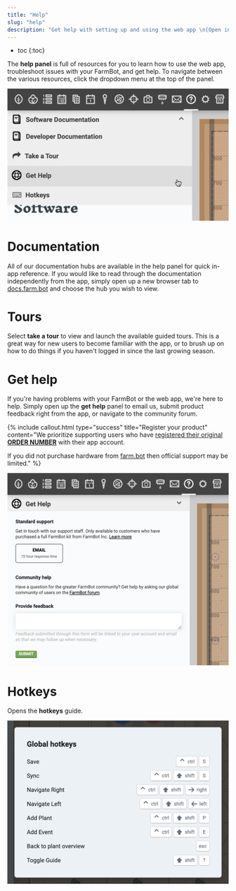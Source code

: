 ```yaml
---
title: "Help"
slug: "help"
description: "Get help with setting up and using the web app \n[Open in the app](https://my.farm.bot/app/designer/help)"
---
```


* toc
{:toc}

The **help panel** is full of resources for you to learn how to use the web app, troubleshoot issues with your FarmBot, and get help. To navigate between the various resources, click the dropdown menu at the top of the panel.

![help menu](_images/help_menu.png)

# Documentation

All of our documentation hubs are available in the help panel for quick in-app reference. If you would like to read through the documentation independently from the app, simply open up a new browser tab to [docs.farm.bot](https://docs.farm.bot) and choose the hub you wish to view.

# Tours

Select **take a tour** to view and launch the available guided tours. This is a great way for new users to become familiar with the app, or to brush up on how to do things if you haven't logged in since the last growing season.

# Get help

If you're having problems with your FarmBot or the web app, we're here to help. Simply open up the **get help** panel to email us, submit product feedback right from the app, or navigate to the community forum.

{%
include callout.html
type="success"
title="Register your product"
content="We prioritize supporting users who have [registered their original **ORDER NUMBER**](settings/farmbot-settings.md#order-number) with their app account.

If you did not purchase hardware from [farm.bot](https://farm.bot) then official support may be limited."
%}

![get help](_images/get_help.png)

# Hotkeys

Opens the **hotkeys** guide.

![hotkeys guide](_images/hotkeys.png)